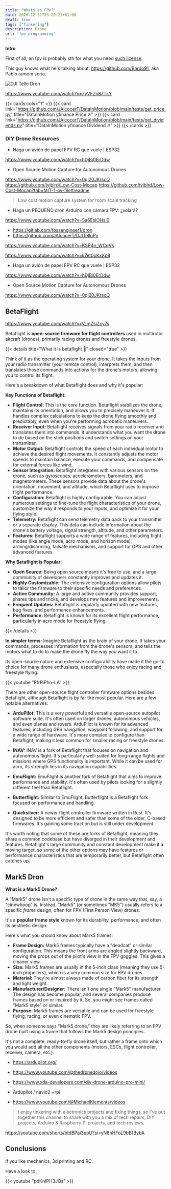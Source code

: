 ```yaml
---
title: "Whats an FPV?"
date: 2026-12-31T23:20:21+01:00
draft: true
tags: ["Tinkering"]
description: Drone.
url: 'fpv-programming'
---
```



**Intro**

First of all, an fpv is probably sth for what you need [such license](https://jalcocert.github.io/JAlcocerT/dji-tello-python-programming/#about-dron-regulations).

This guy knows what he's talking about: https://github.com/Bardo91, aka Pablo ramom soria.

![DJI Tello Dron](/blog_img/hardware/dji-dron.png)

https://www.youtube.com/watch?v=7yVFZn87TkY

{{< cards cols="1" >}}
  {{< card link="https://github.com/JAlcocerT/DataInMotion/blob/main/tests/get_price.py" title="DataInMotion yfinance Price ↗" >}}
    {{< card link="https://github.com/JAlcocerT/DataInMotion/blob/main/tests/get_dividends.py" title="DataInMotion yfinance Dividend ↗" >}}
{{< /cards >}}


### DIY Drone Resources

* Haga un avión de papel FPV RC que vuele | ESP32


https://www.youtube.com/watch?v=hDjBi0ErDdw

* Open Source Motion Capture for Autonomous Drones

https://www.youtube.com/watch?v=0ql20JKrscQ
https://github.com/jyjblrd/Low-Cost-Mocap
https://github.com/jyjblrd/Low-Cost-Mocap?tab=MIT-1-ov-file#readme

> Low cost motion capture system for room scale tracking



* Haga un PEQUEÑO dron Arduino con cámara FPV: ¿volará?

https://www.youtube.com/watch?v=Sa6EslOHsI0

* https://gitlab.com/fossengineer1/dron
* https://github.com/JAlcocerT/DJITelloPy

https://www.youtube.com/watch?v=KSP4o_WCqVs

https://www.youtube.com/watch?v=k7et0oKxXp8

* Haga un avión de papel FPV RC que vuele | ESP32

https://www.youtube.com/watch?v=hDjBi0ErDdw

* Open Source Motion Capture for Autonomous Drones

https://www.youtube.com/watch?v=0ql20JKrscQ

## BetaFlight

https://www.youtube.com/watch?v=V_mZsiZcy7s

Betaflight is **open-source firmware for flight controllers** used in multirotor aircraft (drones), primarily racing drones and freestyle drones. 

{{< details title="What it is betaflight 📌" closed="true" >}}

Think of it as the operating system for your drone.  It takes the inputs from your radio transmitter (your remote control), interprets them, and then translates those commands into actions for the drone's motors, allowing you to control its flight.

Here's a breakdown of what Betaflight does and why it's popular:

**Key Functions of Betaflight:**

* **Flight Control:**  This is the core function.  Betaflight stabilizes the drone, maintains its orientation, and allows you to precisely maneuver it.  It handles complex calculations to keep the drone flying smoothly and predictably, even when you're performing acrobatic maneuvers.
* **Receiver Input:** Betaflight receives signals from your radio receiver and translates them into commands.  It understands what you want the drone to do based on the stick positions and switch settings on your transmitter.
* **Motor Output:**  Betaflight controls the speed of each individual motor to achieve the desired flight movements.  It constantly adjusts the motor speeds to maintain balance, execute your commands, and compensate for external forces like wind.
* **Sensor Integration:** Betaflight integrates with various sensors on the drone, such as gyroscopes, accelerometers, barometers, and magnetometers.  These sensors provide data about the drone's orientation, movement, and altitude, which Betaflight uses to improve flight performance.
* **Configuration:**  Betaflight is highly configurable.  You can adjust numerous settings to fine-tune the flight characteristics of your drone, customize the way it responds to your inputs, and optimize it for your flying style.
* **Telemetry:** Betaflight can send telemetry data back to your transmitter or a separate display.  This data can include information about the drone's battery voltage, signal strength, altitude, and other parameters.
* **Features:**  Betaflight supports a wide range of features, including flight modes (like angle mode, acro mode, and horizon mode), arming/disarming, failsafe mechanisms, and support for GPS and other advanced features.

**Why Betaflight is Popular:**

* **Open Source:**  Being open source means it's free to use, and a large community of developers constantly improves and updates it.
* **Highly Customizable:**  The extensive configuration options allow pilots to tailor the firmware to their specific needs and preferences.
* **Active Community:**  A large and active community provides support, shares tips and tricks, and develops new features and improvements.
* **Frequent Updates:**  Betaflight is regularly updated with new features, bug fixes, and performance enhancements.
* **Performance:**  Betaflight is known for its excellent flight performance, particularly in acro mode for freestyle flying.

{{< /details >}}

**In simpler terms:** Imagine Betaflight as the brain of your drone. It takes your commands, processes information from the drone's sensors, and tells the motors what to do to make the drone fly the way you want it to. 

Its open-source nature and extensive configurability have made it the go-to choice for many drone enthusiasts, especially those who enjoy racing and freestyle flying.


<!-- https://www.youtube.com/watch?v=FfrRiPhn-LA&t=343s -->

{{< youtube "FfrRiPhn-LA" >}}


There are other open-source flight controller firmware options besides Betaflight, although Betaflight is by far the most popular.  Here are a few notable alternatives:

* **ArduPilot:** This is a very powerful and versatile open-source autopilot software suite. It's often used on larger drones, autonomous vehicles, and even planes and rovers. ArduPilot is known for its advanced features, including GPS navigation, waypoint following, and support for a wide range of hardware.  It's more complex to configure than Betaflight, making it less common for smaller racing or freestyle drones.

* **INAV:**  INAV is a fork of Betaflight that focuses on navigation and autonomous flight.  It's particularly well-suited for long-range flights and missions where GPS functionality is important.  While it can be used for acro, its strength lies in its navigation capabilities.

* **EmuFlight:**  EmuFlight is another fork of Betaflight that aims to improve performance and stability. It's often used by pilots looking for a slightly different feel than Betaflight.

* **Butterflight:** Similar to EmuFlight, Butterflight is a Betaflight fork focused on performance and handling.

* **Quicksilver:**  A newer flight controller firmware written in Rust.  It's designed to be more efficient and safer than some of the older, C-based firmwares. It's gaining some traction but is still under development.

It's worth noting that some of these are forks of Betaflight, meaning they share a common codebase but have diverged in their development and features.  Betaflight's large community and constant development make it a moving target, so some of the other options may have features or performance characteristics that are temporarily better, but Betaflight often catches up.


## Mark5 Dron

**What is a Mark5 Drone?**

A "Mark5" drone isn't a specific type of drone in the same way that, say, a "cinewhoop" is.  Instead, "Mark5" (or sometimes "MK5") usually refers to a specific *frame* design, often for FPV (First Person View) drones.

It's a **popular frame style** known for its durability, performance, and often its aesthetic design.

Here's what you should know about Mark5 frames:

* **Frame Design:**  Mark5 frames typically have a "deadcat" or similar configuration.  This means the front arms are angled slightly backward, moving the props out of the pilot's view in the FPV goggles. This gives a cleaner view.
* **Size:**  Mark5 frames are usually in the 5-inch class (meaning they use 5-inch propellers), which is a very common size for FPV drones.
* **Material:**  They're almost always made of carbon fiber for its strength and light weight.
* **Manufacturer/Designer:**  There isn't one single "Mark5" manufacturer.  The design has become popular, and several companies produce frames based on or inspired by it.  So, you might see frames called "Mark5 style" or similar.
* **Purpose:**  Mark5 frames are versatile and can be used for freestyle flying, racing, or even cinematic FPV.

So, when someone says "Mark5 drone," they are likely referring to an FPV drone built using a frame that follows the Mark5 design principles.

It's not a complete, ready-to-fly drone itself, but rather a frame onto which you would add all the other components (motors, ESCs, flight controller, receiver, camera, etc.).


* https://ardupilot.org/

* https://www.youtube.com/@thedronedojo/videos

* https://www.xda-developers.com/diy-drone-arduino-pro-mini/

* Ardupilot / navio2 +rpi


* https://www.youtube.com/@MichaelKlements/videos

>  I enjoy tinkering with electronics projects and fixing things, so I've put together this channel to share with you a mix of tech repairs, DIY projects, Arduino & Raspberry Pi projects, and tech reviews.

https://youtube.com/shorts/btdBPai3ppU?si=yN8nHFoL9bB1BybA

## Conclusions

If you like mechanics, 3d printing and RC.


Have a look to:

<!-- https://www.youtube.com/watch?v=pdKnIPH3JQs -->

{{< youtube "pdKnIPH3JQs" >}}
